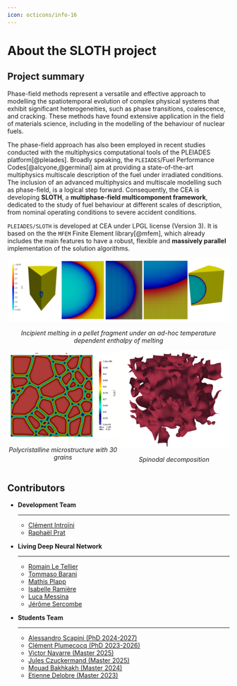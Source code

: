 ```yaml
---
icon: octicons/info-16
---
```


# About the SLOTH project

## Project summary

Phase-field methods represent a versatile and effective approach to modelling the spatiotemporal evolution of complex physical systems that exhibit significant heterogeneities, such as phase transitions, coalescence, and cracking. These methods have found extensive application in the field of materials science, including in the modelling of the behaviour of nuclear fuels. 

The phase-field approach has also been employed in recent studies conducted with the multiphysics computational tools of the PLEIADES platform[@pleiades]. Broadly speaking, the `PLEIADES`/Fuel Performance Codes[@alcyone,@germinal] aim at providing a state-of-the-art multiphysics multiscale description of the fuel under irradiated conditions. The inclusion of an advanced multiphysics and multiscale modelling such as phase-field, is a logical step forward.
Consequently, the CEA is developing **SLOTH**, a **multiphase-field multicomponent framework**, dedicated to the study of fuel behaviour at different scales of description, from nominal operating conditions to severe accident conditions. 

`PLEIADES/SLOTH` is developed at CEA under LPGL license (Version 3). It is based on the the `MFEM` Finite Element library[@mfem], which already includes the main features to have a robust, flexible and **massively parallel** implementation of the solution algorithms.

<div style="display: flex; justify-content: space-around; align-items: center;">

  <div style="text-align: center;">
    <img src="img/fig1.png" alt="Figure 1" style="width: 600px;">
    <p><em>Incipient melting in a pellet fragment under an ad-hoc temperature dependent enthalpy of melting</em></p>
  </div>

</div>

 

<div style="display: flex; justify-content: space-around; align-items: center;">

  <div style="text-align: center;">
    <img src="img/fig2.png" alt="Figure 2" style="width: 300px;">
    <p><em>Polycristalline microstructure with 30 grains</em></p>
  </div>

  <div style="text-align: center;">
    <img src="img/fig3.png" alt="Figure 3" style="width: 300px;">
    <p><em>Spinodal decomposition</em></p>
  </div>

</div>

## Contributors

<div class="grid cards" markdown>


-   __Development Team__
  
    ---    
    - [Clément Introïni](https://www.researchgate.net/profile/Clement-Introini)
    - [Raphaël Prat](https://www.researchgate.net/profile/Raphael-Prat)


-   __Living Deep Neural Network__
  
    ---    
    - [Romain Le Tellier]()
    - [Tommaso Barani](https://www.researchgate.net/profile/Tommaso-Barani)
    - [Mathis Plapp](https://www.researchgate.net/profile/Mathis-Plapp)
    - [Isabelle Ramière](https://www.researchgate.net/profile/Isabelle-Ramiere)
    - [Luca Messina]()
    - [Jérôme Sercombe](https://www.researchgate.net/profile/J-Sercombe)


-   __Students Team__

    ---
    - [Alessandro Scapini (PhD 2024-2027)]()
    - [Clément Plumecocq (PhD 2023-2026)]()
    - [Victor Navarre (Master 2025)]()
    - [Jules Czuckermand (Master 2025)]()     
    - [Mouad Bakhkakh (Master 2024)]()
    - [Etienne Delobre (Master 2023)]()
  
</div>

<!-- 
## License
The code is developed under [GNU LESSER GENERAL PUBLIC LICENSE Version 3](https://github.com/Collab4Sloth/SLOTH?tab=LGPL-3.0-1-ov-file) -->

<!-- ## Contact
If you have any questions, comments, suggestions or want to report a bug, please feel free to open an issue or discussion on [Github](https://github.com/Collab4Sloth/SLOTH).  -->
